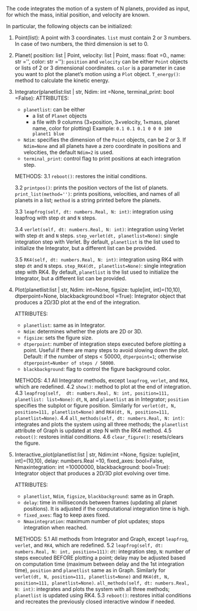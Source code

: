 
The code integrates the motion of a system of N planets, provided as input, for which the mass, initial position, and velocity are known.

In particular, the following objects can be initialized:

1. Point(list):
   A point with 3 coordinates. `list` must contain 2 or 3 numbers. In case of two numbers, the third dimension is set to 0.

2. Planet( position: list | Point,  velocity: list | Point, mass: float =0., name: str ='', color: str =''):
   `position` and `velocity` can be either `Point` objects or lists of 2 or 3 dimensional coordinates.
   `color` is a parameter in case you want to plot the planet’s motion using a `Plot` object.
   `T_energy()`: method to calculate the kinetic energy.

3. Integrator(planetlist:list | str, Ndim: int =None, terminal_print: bool =False):
   ATTRIBUTES:
   - `planetlist`: can be either
     - a list of `Planet` objects
     - a file with 9 columns (3×position, 3×velocity, 1×mass, planet name, color for plotting)
       Example: `0.1 0.1 0.1 0 0 0 100 planet1 blue`
   - `Ndim`: specifies the dimension of the `Point` objects, can be 2 or 3.
     If `Ndim=None` and all planets have a zero coordinate in positions and velocities, the default `Ndim=2` is used.
   - `terminal_print`: control flag to print positions at each integration step.

   METHODS:
   3.1 `reboot()`: restores the initial conditions.
   
   3.2 `printpos()`: prints the position vectors of the list of planets.
       `print_list(method='')`: prints positions, velocities, and names of all planets in a list; `method` is a string printed before the planets.

   3.3 `leapfrog(self, dt: numbers.Real, N: int)`: integration using leapfrog with step `dt` and `N` steps.
   
   3.4 `verlet(self, dt: numbers.Real, N: int)`: integration using Verlet with step `dt` and `N` steps.
       `step_verlet(dt, planetlist=None)`: single integration step with Verlet.
       By default, `planetlist` is the list used to initialize the Integrator, but a different list can be provided.

   3.5 `RK4(self, dt: numbers.Real, N: int)`: integration using RK4 with step `dt` and `N` steps.
       `step_RK4(dt, planetlist=None)`: single integration step with RK4.
       By default, `planetlist` is the list used to initialize the Integrator, but a different list can be provided.

5. Plot(planetlist:list | str, Ndim: int=None, figsize: tuple[int, int]=(10,10), dtperpoint=None, blackbackground:bool =True):
   Integrator object that produces a 2D/3D plot at the end of the integration.

   ATTRIBUTES:
   - `planetlist`: same as in Integrator.
   - `Ndim`: determines whether the plots are 2D or 3D.
   - `figsize`: sets the figure size.
   - `dtperpoint`: number of integration steps executed before plotting a point.
     Useful if there are many steps to avoid slowing down the plot.
     Default: if the number of steps < 50000, `dtperpoint=1`; otherwise `dtperpoint=Number of steps / 50000`.
   - `blackbackground`: flag to control the figure background color.

   METHODS:
   4.1 All Integrator methods, except `leapfrog`, `verlet`, and `RK4`, which are redefined.
   4.2 `show()`: method to plot at the end of integration.
   4.3 `leapfrog(self,  dt: numbers.Real, N: int, position=111, planetlist: list=None)`:
       `dt`, `N`, and `planetlist` as in Integrator;
       `position` specifies the subplot or figure position.
       Similarly for `verlet(dt, N, position=111, planetlist=None)` and `RK4(dt, N, position=111, planetlist=None)`.
   4.4 `all_methods(self, dt: numbers.Real, N: int)`: integrates and plots the system using all three methods; the `planetlist` attribute of Graph is updated at step N with the RK4 method.
   4.5 `reboot()`: restores initial conditions.
   4.6 `clear_figure()`: resets/clears the figure.


6. Interactive_plot(planetlist:list | str, Ndim:int =None, figsize: tuple[int, int]=(10,10), delay: numbers.Real =10, fixed_axes: bool=False, Nmaxintegration: int =10000000, blackbackground: bool=True):
   Integrator object that produces a 2D/3D plot evolving over time.

   ATTRIBUTES:
   - `planetlist`, `Ndim`, `figsize`, `blackbackground`: same as in Graph.
   - `delay`: time in milliseconds between frames (updating all planet positions).
     It is adjusted if the computational integration time is high.
   - `fixed_axes`: flag to keep axes fixed.
   - `Nmaxintegration`: maximum number of plot updates; stops integration when reached.

   METHODS:
   5.1 All methods from Integrator and Graph, except `leapfrog`, `verlet`, and `RK4`, which are redefined.
   5.2 `leapfrog(self, dt: numbers.Real, N: int, position=111)`:
       `dt`: integration step,
       `N`: number of steps executed BEFORE plotting a point; delay may be adjusted based on computation time (maximum between delay and the 1st integration time),
       `position` and `planetlist` same as in Graph.
       Similarly for `verlet(dt, N, position=111, planetlist=None)` and `RK4(dt, N, position=111, planetlist=None)`.
       `all_methods(self, dt: numbers.Real, N: int)`: integrates and plots the system with all three methods; `planetlist` is updated using RK4.
   5.3 `reboot()`: restores initial conditions and recreates the previously closed interactive window if needed.
